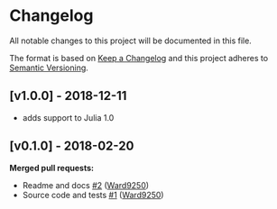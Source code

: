 # Changelog
All notable changes to this project will be documented in this file.

The format is based on [Keep a Changelog](http://keepachangelog.com/en/1.0.0/)
and this project adheres to [Semantic Versioning](http://semver.org/spec/v2.0.0.html).

## [v1.0.0] - 2018-12-11
- adds support to Julia 1.0

## [v0.1.0] - 2018-02-20
**Merged pull requests:**

- Readme and docs [\#2](https://github.com/BioJulia/BioTools.jl/pull/2) ([Ward9250](https://github.com/Ward9250))
- Source code and tests [\#1](https://github.com/BioJulia/BioTools.jl/pull/1) ([Ward9250](https://github.com/Ward9250))

[Unreleased]: https://github.com/BioJulia/BioTools.jl/compare/v0.1.0...HEAD
[0.1.0]: https://github.com/BioJulia/BioTools.jl/tree/v0.1.0
